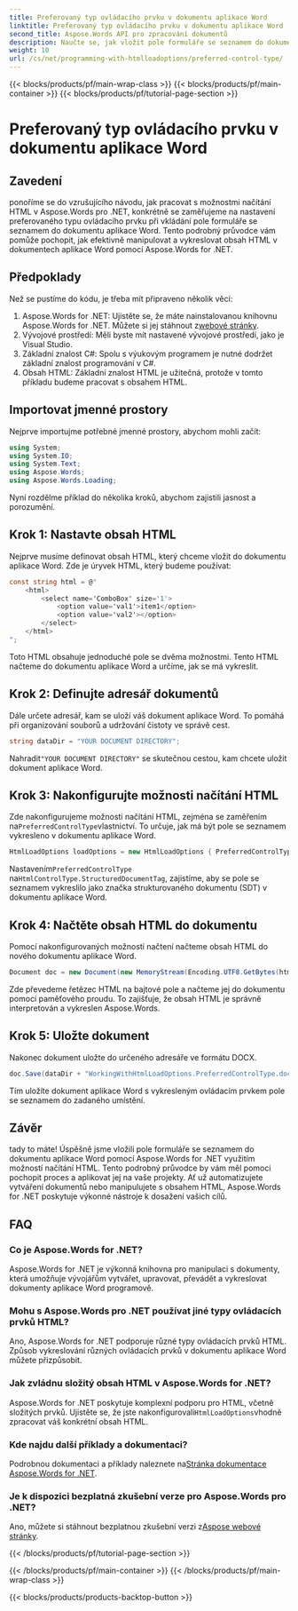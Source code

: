 ```yaml
---
title: Preferovaný typ ovládacího prvku v dokumentu aplikace Word
linktitle: Preferovaný typ ovládacího prvku v dokumentu aplikace Word
second_title: Aspose.Words API pro zpracování dokumentů
description: Naučte se, jak vložit pole formuláře se seznamem do dokumentu aplikace Word pomocí Aspose.Words for .NET. Postupujte podle tohoto podrobného průvodce pro bezproblémovou integraci obsahu HTML.
weight: 10
url: /cs/net/programming-with-htmlloadoptions/preferred-control-type/
---
```


{{< blocks/products/pf/main-wrap-class >}}
{{< blocks/products/pf/main-container >}}
{{< blocks/products/pf/tutorial-page-section >}}

# Preferovaný typ ovládacího prvku v dokumentu aplikace Word

## Zavedení

ponoříme se do vzrušujícího návodu, jak pracovat s možnostmi načítání HTML v Aspose.Words pro .NET, konkrétně se zaměřujeme na nastavení preferovaného typu ovládacího prvku při vkládání pole formuláře se seznamem do dokumentu aplikace Word. Tento podrobný průvodce vám pomůže pochopit, jak efektivně manipulovat a vykreslovat obsah HTML v dokumentech aplikace Word pomocí Aspose.Words for .NET.

## Předpoklady

Než se pustíme do kódu, je třeba mít připraveno několik věcí:

1.  Aspose.Words for .NET: Ujistěte se, že máte nainstalovanou knihovnu Aspose.Words for .NET. Můžete si jej stáhnout z[webové stránky](https://releases.aspose.com/words/net/).
2. Vývojové prostředí: Měli byste mít nastavené vývojové prostředí, jako je Visual Studio.
3. Základní znalost C#: Spolu s výukovým programem je nutné dodržet základní znalost programování v C#.
4. Obsah HTML: Základní znalost HTML je užitečná, protože v tomto příkladu budeme pracovat s obsahem HTML.

## Importovat jmenné prostory

Nejprve importujme potřebné jmenné prostory, abychom mohli začít:

```csharp
using System;
using System.IO;
using System.Text;
using Aspose.Words;
using Aspose.Words.Loading;
```

Nyní rozdělme příklad do několika kroků, abychom zajistili jasnost a porozumění.

## Krok 1: Nastavte obsah HTML

Nejprve musíme definovat obsah HTML, který chceme vložit do dokumentu aplikace Word. Zde je úryvek HTML, který budeme používat:

```csharp
const string html = @"
    <html>
        <select name='ComboBox' size='1'>
            <option value='val1'>item1</option>
            <option value='val2'></option>                        
        </select>
    </html>
";
```

Toto HTML obsahuje jednoduché pole se dvěma možnostmi. Tento HTML načteme do dokumentu aplikace Word a určíme, jak se má vykreslit.

## Krok 2: Definujte adresář dokumentů

Dále určete adresář, kam se uloží váš dokument aplikace Word. To pomáhá při organizování souborů a udržování čistoty ve správě cest.

```csharp
string dataDir = "YOUR DOCUMENT DIRECTORY";
```

 Nahradit`"YOUR DOCUMENT DIRECTORY"` se skutečnou cestou, kam chcete uložit dokument aplikace Word.

## Krok 3: Nakonfigurujte možnosti načítání HTML

 Zde nakonfigurujeme možnosti načítání HTML, zejména se zaměřením na`PreferredControlType`vlastnictví. To určuje, jak má být pole se seznamem vykresleno v dokumentu aplikace Word.

```csharp
HtmlLoadOptions loadOptions = new HtmlLoadOptions { PreferredControlType = HtmlControlType.StructuredDocumentTag };
```

 Nastavením`PreferredControlType` na`HtmlControlType.StructuredDocumentTag`, zajistíme, aby se pole se seznamem vykreslilo jako značka strukturovaného dokumentu (SDT) v dokumentu aplikace Word.

## Krok 4: Načtěte obsah HTML do dokumentu

Pomocí nakonfigurovaných možností načtení načteme obsah HTML do nového dokumentu aplikace Word.

```csharp
Document doc = new Document(new MemoryStream(Encoding.UTF8.GetBytes(html)), loadOptions);
```

Zde převedeme řetězec HTML na bajtové pole a načteme jej do dokumentu pomocí paměťového proudu. To zajišťuje, že obsah HTML je správně interpretován a vykreslen Aspose.Words.

## Krok 5: Uložte dokument

Nakonec dokument uložte do určeného adresáře ve formátu DOCX.

```csharp
doc.Save(dataDir + "WorkingWithHtmlLoadOptions.PreferredControlType.docx", SaveFormat.Docx);
```

Tím uložíte dokument aplikace Word s vykresleným ovládacím prvkem pole se seznamem do zadaného umístění.

## Závěr

tady to máte! Úspěšně jsme vložili pole formuláře se seznamem do dokumentu aplikace Word pomocí Aspose.Words for .NET využitím možností načítání HTML. Tento podrobný průvodce by vám měl pomoci pochopit proces a aplikovat jej na vaše projekty. Ať už automatizujete vytváření dokumentů nebo manipulujete s obsahem HTML, Aspose.Words for .NET poskytuje výkonné nástroje k dosažení vašich cílů.

## FAQ

### Co je Aspose.Words for .NET?
Aspose.Words for .NET je výkonná knihovna pro manipulaci s dokumenty, která umožňuje vývojářům vytvářet, upravovat, převádět a vykreslovat dokumenty aplikace Word programově.

### Mohu s Aspose.Words pro .NET používat jiné typy ovládacích prvků HTML?
Ano, Aspose.Words for .NET podporuje různé typy ovládacích prvků HTML. Způsob vykreslování různých ovládacích prvků v dokumentu aplikace Word můžete přizpůsobit.

### Jak zvládnu složitý obsah HTML v Aspose.Words for .NET?
 Aspose.Words for .NET poskytuje komplexní podporu pro HTML, včetně složitých prvků. Ujistěte se, že jste nakonfigurovali`HtmlLoadOptions`vhodně zpracovat váš konkrétní obsah HTML.

### Kde najdu další příklady a dokumentaci?
 Podrobnou dokumentaci a příklady naleznete na[Stránka dokumentace Aspose.Words for .NET](https://reference.aspose.com/words/net/).

### Je k dispozici bezplatná zkušební verze pro Aspose.Words pro .NET?
 Ano, můžete si stáhnout bezplatnou zkušební verzi z[Aspose webové stránky](https://releases.aspose.com/).

{{< /blocks/products/pf/tutorial-page-section >}}

{{< /blocks/products/pf/main-container >}}
{{< /blocks/products/pf/main-wrap-class >}}

{{< blocks/products/products-backtop-button >}}
